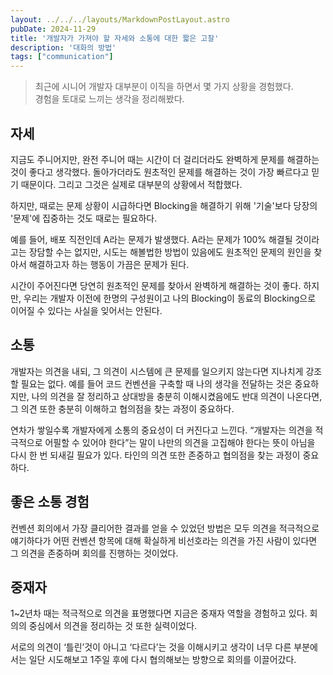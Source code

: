 ```yaml
---
layout: ../../../layouts/MarkdownPostLayout.astro
pubDate: 2024-11-29
title: '개발자가 가져야 할 자세와 소통에 대한 짧은 고찰'
description: '대화의 방법'
tags: ["communication"]
---
```


> 최근에 시니어 개발자 대부분이 이직을 하면서 몇 가지 상황을 경험했다.  
경험을 토대로 느끼는 생각을 정리해봤다.

## 자세

지금도 주니어지만, 완전 주니어 때는 시간이 더 걸리더라도 완벽하게 문제를 해결하는 것이 좋다고 생각했다. 돌아가더라도 원초적인 문제를 해결하는 것이 가장 빠르다고 믿기 때문이다. 그리고 그것은 실제로 대부분의 상황에서 적합했다.

하지만, 때로는 문제 상황이 시급하다면 Blocking을 해결하기 위해 '기술'보다 당장의 '문제'에 집중하는 것도 때로는 필요하다.

예를 들어, 배포 직전인데 A라는 문제가 발생했다.
A라는 문제가 100% 해결될 것이라고는 장담할 수는 없지만, 시도는 해볼법한 방법이 있음에도 원초적인 문제의 원인을 찾아서 해결하고자 하는 행동이 가끔은 문제가 된다.

시간이 주어진다면 당연히 원초적인 문제를 찾아서 완벽하게 해결하는 것이 좋다. 하지만, 우리는 개발자 이전에 한명의 구성원이고 나의 Blocking이 동료의 Blocking으로 이어질 수 있다는 사실을 잊어서는 안된다.


## 소통

개발자는 의견을 내되, 그 의견이 시스템에 큰 문제를 일으키지 않는다면 지나치게 강조할 필요는 없다. 예를 들어 코드 컨벤션을 구축할 때 나의 생각을 전달하는 것은 중요하지만, 나의 의견을 잘 정리하고 상대방을 충분히 이해시켰음에도 반대 의견이 나온다면, 그 의견 또한 충분히 이해하고 협의점을 찾는 과정이 중요하다.

연차가 쌓일수록 개발자에게 소통의 중요성이 더 커진다고 느낀다. “개발자는 의견을 적극적으로 어필할 수 있어야 한다”는 말이 나만의 의견을 고집해야 한다는 뜻이 아님을 다시 한 번 되새길 필요가 있다. 타인의 의견 또한 존중하고 협의점을 찾는 과정이 중요하다.

## 좋은 소통 경험

컨벤션 회의에서 가장 클리어한 결과를 얻을 수 있었던 방법은 모두 의견을 적극적으로 얘기하다가 어떤 컨벤션 항목에 대해 확실하게 비선호라는 의견을 가진 사람이 있다면 그 의견을 존중하며 회의를 진행하는 것이었다.

## 중재자

1~2년차 때는 적극적으로 의견을 표명했다면 지금은 중재자 역할을 경험하고 있다. 회의의 중심에서 의견을 정리하는 것 또한 실력이었다.

서로의 의견이 ‘틀린’것이 아니고 ‘다르다’는 것을 이해시키고 생각이 너무 다른 부분에서는 일단 시도해보고 1주일 후에 다시 협의해보는 방향으로 회의를 이끌어갔다.